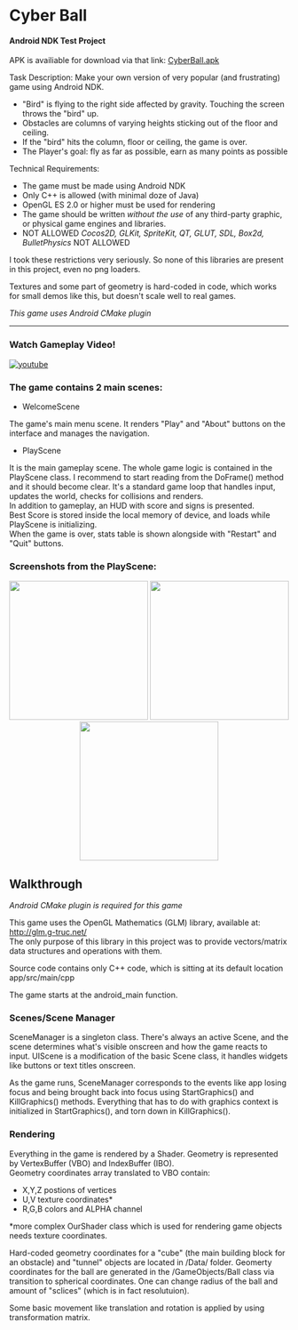 # Cyber Ball
#### Android NDK Test Project

APK is availiable for download via that link:
<a href="https://www.dropbox.com/s/i8cls1t81za58or/CyberBall.apk?dl=0">CyberBall.apk</a> 

Task Description: Make your own version of very popular (and frustrating) game using Android NDK. 
- "Bird" is flying to the right side affected by gravity. Touching the screen throws the "bird" up.
- Obstacles are columns of varying heights sticking out of the floor and ceiling.
- If the "bird" hits the column, floor or ceiling, the game is over.
- The Player's goal: fly as far as possible, earn as many points as possible

Technical Requirements:
- The game must be made using Android NDK
- Only C++ is allowed (with minimal doze of Java) 
- OpenGL ES 2.0 or higher must be used for rendering
- The game should be written *without the use* of any third-party graphic, or physical game engines and libraries. 
- NOT ALLOWED *Cocos2D, GLKit, SpriteKit, QT, GLUT, SDL, Box2d, BulletPhysics* NOT ALLOWED

I took these restrictions very seriously. So none of this libraries are present in this project, even no png loaders.

Textures and some part of geometry is hard-coded in code, which works for small demos like this, but doesn't scale well to real games.

*This game uses Android CMake plugin*

* * *
### Watch Gameplay Video!

[![youtube](https://cloud.githubusercontent.com/assets/15881137/19723195/cdd01ff0-9b82-11e6-935b-c8b27ae9edc9.png)](https://www.youtube.com/watch?v=Mx1A6CMf_cs)

### The game contains 2 main scenes:
- WelcomeScene

The game's main menu scene. It renders "Play" and "About" buttons on the interface and manages the navigation.
- PlayScene 

It is the main gameplay scene. The whole game logic is contained in the PlayScene class. I recommend to start reading from
the DoFrame() method and it should become clear. It's a standard game loop that handles input, updates the world, checks for collisions and renders.
<br>In addition to gameplay, an HUD with score and signs is presented. <br>
Best Score is stored inside the local memory of device, and loads while PlayScene is initializing. <br>
When the game is over, stats table is shown alongside with "Restart" and "Quit" buttons.

### Screenshots from the PlayScene:

<p align="center">
  <img src="https://cloud.githubusercontent.com/assets/15881137/19723429/e70e04cc-9b83-11e6-8bd3-e3f618d7ebf5.png" width="250"/>
  <img src="https://cloud.githubusercontent.com/assets/15881137/19723494/28b5970a-9b84-11e6-9e1f-e886a8c0a7ae.png" width="250"/>
  <img src="https://cloud.githubusercontent.com/assets/15881137/19723507/37b9e170-9b84-11e6-8750-854d73679903.png" width="250"/>
</p>

## Walkthrough

*Android CMake plugin is required for this game*

This game uses the OpenGL Mathematics (GLM) library, available at: http://glm.g-truc.net/ <br>
The only purpose of this library in this project was to provide vectors/matrix data structures and operations with them.

Source code contains only C++ code, which is sitting at its default location app/src/main/cpp

The game starts at the android_main function.

### Scenes/Scene Manager
SceneManager is a singleton class. There's always an active Scene, and the scene determines what's visible onscreen and how the game reacts to input.
UIScene is a modification of the basic Scene class, it handles widgets like buttons or text titles onscreen.

As the game runs, SceneManager corresponds to the events like app losing focus and being brought back into focus using StartGraphics() and KillGraphics() methods.
Everything that has to do with graphics context is initialized in StartGraphics(), and torn down in KillGraphics().

### Rendering
Everything in the game is rendered by a Shader. Geometry is represented by VertexBuffer (VBO) and IndexBuffer (IBO). <br>
Geometry coordinates array translated to VBO contain:
- X,Y,Z postions of vertices
- U,V texture coordinates*
- R,G,B colors and ALPHA channel

*more complex OurShader class which is used for rendering game objects needs texture coordinates.

Hard-coded geometry coordinates for a "cube" (the main building block for an obstacle) and "tunnel" objects are located in /Data/ folder.
Geomerty coordinates for the ball are generated in the /GameObjects/Ball class via transition to spherical coordinates. 
One can change radius of the ball and amount of "sclices" (which is in fact resolutuion).

Some basic movement like translation and rotation is applied by using transformation matrix.







